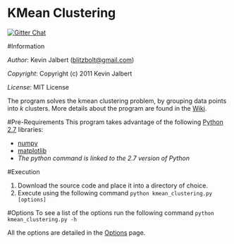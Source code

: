 KMean Clustering
=====
[![Gitter Chat](http://img.shields.io/chat/gitter.png?color=brightgreen)](https://gitter.im/kevinjalbert/kmean_clustering)

#Information

*Author*:    Kevin Jalbert  (blitzbolt@gmail.com)

*Copyright*: Copyright (c) 2011 Kevin Jalbert

*License*:   MIT License

The program solves the kmean clustering problem, by grouping data points into _k_ clusters. More details about the program are found in the [Wiki](https://github.com/kevinjalbert/kmean_clustering/wiki "Wiki").

#Pre-Requirements
This program takes advantage of the following [Python 2.7](http://www.python.org/ "Python") libraries:

* [numpy](http://numpy.scipy.org/ "numpy")
* [matplotlib](http://matplotlib.sourceforge.net/ "matplotlib")
* _The python command is linked to the 2.7 version of Python_

#Execution
1. Download the source code and place it into a directory of choice.
2. Execute using the following command ```python kmean_clustering.py [options]```

#Options
To see a list of the options run the following command ```python kmean_clustering.py -h```

All the options are detailed in the [Options](https://github.com/kevinjalbert/kmean_clustering/wiki/Options "Options") page.
